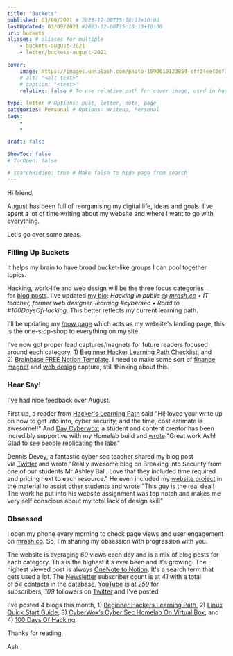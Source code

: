 ```yaml
---
title: "Buckets"
published: 03/09/2021 # 2023-12-08T15:18:13+10:00
lastUpdated: 03/09/2021 #2023-12-08T15:18:13+10:00
url: buckets
aliases: # aliases for multiple
    - buckets-august-2021
    - letter/buckets-august-2021

cover:
    image: https://images.unsplash.com/photo-1590610123854-cff24ee40cf3?ixid=MnwxNTI0MzJ8MHwxfGFsbHx8fHx8fHx8fDE2MzA2MTcyNjg&ixlib=rb-1.2.1&fm=jpg&q=85&fit=crop&w=1920&h=1080
    # alt: "<alt text>"
    # caption: "<text>"
    relative: false # To use relative path for cover image, used in hugo Page-bundles 

type: letter # Options: post, letter, note, page
categories: Personal # Options: Writeup, Personal
tags:
    - 
    - 

draft: false

ShowToc: false
# TocOpen: false

# searchHidden: true # Make false to hide page from search
---
```


Hi friend,

August has been full of reorganising my digital life, ideas and goals. I've spent a lot of time writing about my website and where I want to go with everything.

Let's go over some areas.

### Filling Up Buckets

It helps my brain to have broad bucket-like groups I can pool together topics.

Hacking, work-life and web design will be the three focus categories for [blog posts](https://mrash.co/blog/). I've updated [my bio](https://twitter.com/mrashc0): *Hacking in public @ [mrash.co](http://mrash.co/) • IT teacher, former web designer, learning #cybersec • Road to #100DaysOfHacking.* This better reflects my current learning path.

I'll be updating my [/now page](https://mrash.co/now/) which acts as my website's landing page, this is the one-stop-shop to everything on my site.

I've now got proper lead captures/magnets for future readers focused around each category. 1) [Beginner Hacker Learning Path Checklist](https://mrash.co/learning-path-for-beginner-hacker/), and 2) [Brainbase FREE Notion Template](https://mrash.co/onenote-to-notion-moving-apps/). I need to make some sort of [finance magnet](https://mrash.co/beginners-guide-to-investment-income-tax-super-stocks/) and [web design](https://mrash.co/work-with-me/web-design/) capture, still thinking about this.

### Hear Say!

I've had nice feedback over August.

First up, a reader from [Hacker's Learning Path](https://mrash.co/learning-path-for-beginner-hacker/) said "Hi! loved your write up on how to get into info, cyber security, and the time, cost estimate is awesome!!" And [Day Cyberwox](https://www.cyberwoxacademy.com/), a student and content creator has been incredibly supportive with my Homelab build and [wrote](https://twitter.com/DayCyberwox/status/1428857288597680130?s=19) "Great work Ash! Glad to see people replicating the labs"

Dennis Devey, a fantastic cyber sec teacher shared my blog post via [Twitter](https://twitter.com/HoppersRoppers/status/1423401857578323970?s=19) and wrote "Really awesome blog on Breaking into Security from one of our students Mr Ashley Ball. Love that they included time required and pricing next to each resource." He even included my [website project](https://mrashco.github.io/Roppers-Computing-Fundamentals-Build-a-Website-with-HTML-CSS-and-Javascript/) in the material to assist other students and [wrote](https://twitter.com/RoppersAcademy/status/1431029749808353287?s=19) "This guy is the real deal! The work he put into his website assignment was top notch and makes me very self conscious about my total lack of design skill"

### Obsessed

I open my phone every morning to check page views and user engagement on [mrash.co](http://mrash.co/). So, I'm sharing my obsession with progression with you.

The website is averaging *60* views each day and is a mix of blog posts for each category. This is the highest it's ever been and it's growing. The highest viewed post is always [OneNote to Notion](https://mrash.co/onenote-to-notion-moving-apps/). It's a search term that gets used a lot. The [Newsletter](https://go.mrash.co/newsletter) subscriber count is at *41* with a total of *54* contacts in the database. [YouTube](https://www.youtube.com/channel/UCXsqs_wm5KIYdugoC5kHZrA) is at *259* for subscribers, *109* followers on [Twitter](https://twitter.com/mrashc0) and I've posted

I've posted 4 blogs this month, 1) [Beginner Hackers Learning Path](https://mrash.co/learning-path-for-beginner-hacker/), 2) [Linux Quick Start Guide](https://mrash.co/linux-quick-start-guide/), 3) [CyberWox’s Cyber Sec Homelab On Virtual Box](https://mrash.co/cyberwox-cybersec-homelab-virtual-box/), and 4) [100 Days Of Hacking](https://mrash.co/100daysofhacking/).

Thanks for reading,

Ash